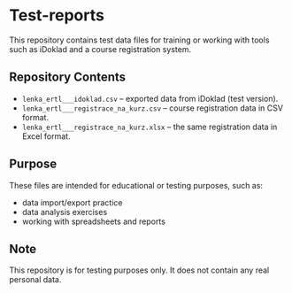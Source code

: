 # Test-reports

This repository contains test data files for training or working with tools such as iDoklad and a course registration system.

## Repository Contents

- `lenka_ertl___idoklad.csv` – exported data from iDoklad (test version).
- `lenka_ertl___registrace_na_kurz.csv` – course registration data in CSV format.
- `lenka_ertl___registrace_na_kurz.xlsx` – the same registration data in Excel format.

## Purpose

These files are intended for educational or testing purposes, such as:
- data import/export practice
- data analysis exercises
- working with spreadsheets and reports

## Note

This repository is for testing purposes only. It does not contain any real personal data.
